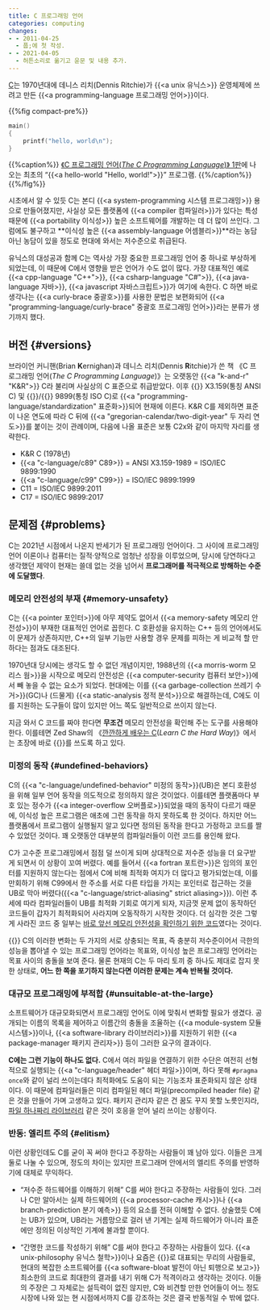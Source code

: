 ```yaml
---
title: C 프로그래밍 언어
categories: computing
changes:
- - 2011-04-25
  - 풉;에 첫 작성.
- - 2021-04-05
  - 허튼소리로 옮기고 윤문 및 내용 추가.
---
```


[C](https://en.wikipedia.org/wiki/C_(programming_language))는 1970년대에 데니스 리치(Dennis Ritchie)가 {{<a unix 유닉스>}} 운영체제에 쓰려고 만든 {{<a programming-language 프로그래밍 언어>}}이다.

{{%fig compact-pre%}}

```c
main()
{
    printf("hello, world\n");
}
```

{{%caption%}}
[《C 프로그래밍 언어(*The C Programming Language*)》 1판](https://archive.org/details/TheCProgrammingLanguageFirstEdition/page/n13/mode/1up)<!-- p. 6 -->에 나오는 최초의 “{{<a hello-world "Hello, world!">}}” 프로그램.
{{%/caption%}}
{{%/fig%}}

시초에서 알 수 있듯 C는 본디 {{<a system-programming 시스템 프로그래밍>}} 용으로 만들어졌지만,
사실상 모든 플랫폼에 {{<a compiler 컴파일러>}}가 있다는 특성 때문에 {{<a portability 이식성>}} 높은 소프트웨어를 개발하는 데 더 많이 쓰인다.
그럼에도 불구하고 **이식성 높은 {{<a assembly-language 어셈블리>}}**라는 농담 아닌 농담이 있을 정도로 현대에 와서는 저수준으로 취급된다.

유닉스의 대성공과 함께 C는 역사상 가장 중요한 프로그래밍 언어 중 하나로 부상하게 되었는데,
이 때문에 C에서 영향을 받은 언어가 수도 없이 많다.
가장 대표적인 예로 {{<a cpp-language "C++">}}, {{<a csharp-language "C#">}}, {{<a java-language 자바>}}, {{<a javascript 자바스크립트>}}가 여기에 속한다.
C 하면 바로 생각나는 {{<a curly-brace 중괄호>}}를 사용한 문법은 보편화되어 {{<a "programming-language/curly-brace" 중괄호 프로그래밍 언어>}}라는 분류가 생기까지 했다.

## 버전 {#versions}

브라이언 커니핸(Brian **K**ernighan)과 데니스 리치(Dennis **R**itchie)가 쓴 책 《C 프로그래밍 언어(*The C Programming Language*)》는 오랫동안 {{<a "k-and-r" "K&R">}} C라 불리며 사실상의 C 표준으로 취급받았다.
이후 {{<a ANSI>}} X3.159(통칭 ANSI C) 및 {{<a ISO>}}/{{<a IEC>}} 9899(통칭 ISO C)로 {{<a "programming-language/standardization" 표준화>}}되어 현재에 이른다.
K&R C를 제외하면 표준이 나온 연도에 따라 C 뒤에 {{<a "gregorian-calendar/two-digit-year" 두 자리 연도>}}를 붙이는 것이 관례이며,
다음에 나올 표준은 보통 C2x와 같이 마지막 자리를 생략한다.

* K&R C (1978년)
* {{<a "c-language/c89" C89>}} = ANSI X3.159-1989 = ISO/IEC 9899:1990
* {{<a "c-language/c99" C99>}} = ISO/IEC 9899:1999
* C11 = ISO/IEC 9899:2011
* C17 = ISO/IEC 9899:2017

## 문제점 {#problems}

C는 2021년 시점에서 나온지 반세기가 된 프로그래밍 언어이다.
그 사이에 프로그래밍 언어 이론이나 컴퓨터는 질적·양적으로 엄청난 성장을 이루었으며,
당시에 당연하다고 생각했던 제약이 현재는 쓸데 없는 것을 넘어서 **프로그래머를 적극적으로 방해하는 수준에 도달했다**.

### 메모리 안전성의 부재 {#memory-unsafety}

C는 {{<a pointer 포인터>}}에 아무 제약도 없어서 {{<a memory-safety 메모리 안전성>}}이 부재한 대표적인 언어로 꼽힌다.
C 호환성을 유지하는 C++ 등의 언어에서도 이 문제가 상존하지만,
C++의 일부 기능만 사용할 경우 문제를 피하는 게 비교적 할 만 하다는 점과도 대조된다.

1970년대 당시에는 생각도 할 수 없던 개념이지만,
1988년의 {{<a morris-worm 모리스 웜>}}을 시작으로 메모리 안전성은 {{<a computer-security 컴퓨터 보안>}}에서 빼 놓을 수 없는 요소가 되었다.
현대에는 이를 {{<a garbage-collection 쓰레기 수거>}}(GC)나 (드물게) {{<a static-analysis 정적 분석>}}으로 해결하는데,
C에도 이를 지원하는 도구들이 많이 있지만 어느 쪽도 일반적으로 쓰이지 않는다.

지금 와서 C 코드를 짜야 한다면 **무조건** 메모리 안전성을 확인해 주는 도구를 사용해야 한다.
이를테면 Zed Shaw의 《[깐깐하게 배우는 C](https://learncodethehardway.org/c/)(*Learn C the Hard Way*)》에서는 초장에 바로 {{<a valgrind>}}를 쓰도록 하고 있다.

### 미정의 동작 {#undefined-behaviors}

C의 {{<a "c-language/undefined-behavior" 미정의 동작>}}(UB)은 본디 호환성을 위해 일부 언어 동작을 의도적으로 정의하지 않은 것이었다.
이를테면 플랫폼마다 부호 있는 정수가 {{<a integer-overflow 오버플로>}}되었을 때의 동작이 다르기 때문에,
이식성 높은 프로그램은 애초에 그런 동작을 하지 못하도록 한 것이다.
하지만 어느 플랫폼에서 프로그램이 실행될지 알고 있다면 정의된 동작을 한다고 가정하고 코드를 짤 수 있었던 것이다.
꽤 오랫동안 대부분의 컴파일러들이 이런 코드를 용인해 왔다.

C가 고수준 프로그래밍에서 점점 덜 쓰이게 되며 상대적으로 저수준 성능을 더 요구받게 되면서 이 상황이 꼬여 버렸다.
예를 들어서 {{<a fortran 포트란>}}은 임의의 포인터를 지원하지 않는다는 점에서 C에 비해 최적화 여지가 더 많다고 평가되었는데,
이를 만회하기 위해 C99에서 한 주소를 서로 다른 타입을 가지는 포인터로 접근하는 것을 UB로 막아 버렸다({{<a "c-language/strict-aliasing" strict aliasing>}}).
이런 추세에 따라 컴파일러들이 UB를 최적화 기회로 여기게 되자,
지금껏 문제 없이 동작하던 코드들이 갑자기 최적화되어 사라지며 오동작하기 시작한 것이다.
더 심각한 것은 그렇게 사라진 코드 중 일부는 [바로 앞선 메모리 안전성을 확인하기 위한 코드](https://my.eng.utah.edu/~cs5785/slides-f10/Dangerous+Optimizations.pdf#page=11)였다는 것이다.

{{<claim>}}
C의 이러한 변화는 두 가지의 서로 상충되는 목표,
즉 충분히 저수준이어서 극한의 성능을 뽑아낼 수 있는 프로그래밍 언어라는 목표와,
이식성 높은 프로그래밍 언어라는 목표 사이의 충돌을 보여 준다.
물론 현재의 C는 두 마리 토끼 중 하나도 제대로 잡지 못한 상태로,
**어느 한 쪽을 포기하지 않는다면 이러한 문제는 계속 반복될 것이다.**

### 대규모 프로그래밍에 부적합 {#unsuitable-at-the-large}

소프트웨어가 대규모화되면서 프로그래밍 언어도 이에 맞춰서 변화할 필요가 생겼다.
공개되는 이름의 목록을 제어하고 이름간의 충돌을 조율하는 {{<a module-system 모듈 시스템>}}이나,
{{<a software-library 라이브러리>}}를 지원하기 위한 {{<a package-manager 패키지 관리자>}} 등이 그러한 요구의 결과이다.

**C에는 그런 기능이 하나도 없다.**
C에서 여러 파일을 연결하기 위한 수단은 여전히 선형적으로 실행되는 {{<a "c-language/header" 헤더 파일>}}이며,
하다 못해 `#pragma once`와 같이 널리 쓰이는데다 최적화에도 도움이 되는 기능조차 표준화되지 않은 상태이다.
이 때문에 컴파일러들은 미리 컴파일된 헤더 파일(precompiled header file) 같은 것을 만들어 가며 고생하고 있다.
패키지 관리자 같은 건 꿈도 꾸지 못할 노릇인지라,
[파일 하나짜리 라이브러리](https://github.com/nothings/single_file_libs) 같은 것이 호응을 얻어 널리 쓰이는 상황이다.

### 반동: 엘리트 주의 {#elitism}

이런 상황인데도 C를 굳이 꼭 써야 한다고 주장하는 사람들이 꽤 남아 있다.
이들은 크게 둘로 나눌 수 있으며,
정도의 차이는 있지만 프로그래머 안에서의 엘리트 주의를 반영하기에 대체로 무익하다.

* “저수준 하드웨어를 이해하기 위해” C를 써야 한다고 주장하는 사람들이 있다.
  그러나 C만 알아서는 실제 하드웨어의 {{<a processor-cache 캐시>}}나 {{<a branch-prediction 분기 예측>}} 등의 요소를 전혀 이해할 수 없다. 
  상술했듯 C에는 UB가 있으며, UB라는 거름망으로 걸러 낸 기계는 실제 하드웨어가 아니라 표준에만 정의된 이상적인 기계에 불과할 뿐이다.

* “간명한 코드를 작성하기 위해” C를 써야 한다고 주장하는 사람들이 있다.
  {{<a unix-philosophy 유닉스 철학>}}이나 요즘은 {{<a suckless.org>}}로 대표되는 무리의 사람들로,
  현대의 복잡한 소프트웨어를 {{<a software-bloat 발전이 아닌 퇴행으로 보고>}} 최소한의 코드로 최대한의 결과를 내기 위해 C가 적격이라고 생각하는 것이다.
  이들의 주장은 그 자체로는 설득력이 없진 않지만,
  C와 비견할 만한 언어들이 어느 정도 시장에 나와 있는 현 시점에서까지 C를 강조하는 것은 결국 반동적일 수 밖에 없다.

